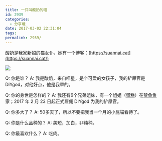 ```yaml
---
title: 一只叫酸奶的喵
id: 2939
categories:
  - 分享境
date: 2017-03-02 22:31:04
tags:
permalink: 2939/
---
```


酸奶是我家新招的猫女仆，她有一个博客：[https://suannai.cat](https://suannai.cat/)

![](/images/suannai.png)<!--more-->

Q: 你是谁？
A: 我是酸奶，来自喵星，是个可爱的女孩子，我的铲屎官是 DIYgod，对他好点，他是我罩的。

Q: 你的身世是怎样的？
A: 我还有6个兄弟姐妹，有一个姐姐（[蛋糕](http://blog.zanyuyu.com/tags/%E7%8C%AB/)）在[赞鱼鱼](http://weibo.com/zanyuyu)家；2017 年 2 月 23 日起正式雇佣 DIYgod 为我的铲屎官。

Q: 你多大了？
A: 50多天了，所以不要把我当一个月的小屁喵看待了。

Q: 你是什么品种的？
A: 美短，加白，非纯种。

Q: 你最喜欢什么？
A: 吃肉。